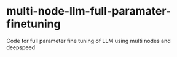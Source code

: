 # multi-node-llm-full-paramater-finetuning

Code for full parameter fine tuning of LLM using multi nodes and deepspeed
